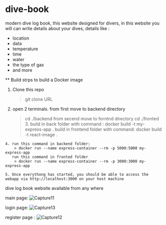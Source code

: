 # dive-book

modern dive log book, this website designed for divers, 
in this website you will can write details about your dives, details like : 
* location
* data
* temperature
* time
* water
* the type of gas 
* and more

** Build
strps to build a Docker image
  1. Clone this repo
     > git clone URL
  2. open 2 terminals.
    from first move to backend directory 
     > cd ./backend
    from secend move to forntnd directory
     > cd ./fronted
    3. build in back folder with command : 
        > docker build -t my-express-app .
       build in frontend folder with command: 
        > docker build -t react-image .
       
    4. run this command in backend folder: 
        > docker run --name express-container --rm -p 5000:5000 my-express-app
       run this command in fronted folder
        > docker run --name express-container --rm -p 3000:3000 my-express-app
        
    5. Once everythong has started, you should be able to access the webapp via http://localhost:3000 on your host machine
        

dive log book website available from any where

main page: 
![Capture11](https://user-images.githubusercontent.com/45131527/197389769-6a1b3077-72d3-4b99-9d1b-b88c78a01d29.PNG)


login page:
![Capture13](https://user-images.githubusercontent.com/45131527/197389748-6fb8c1d6-c1b1-4839-a619-d272745b827c.PNG)


register page :
![Capture12](https://user-images.githubusercontent.com/45131527/197389754-52ddf41b-49f1-4016-a0c6-3ddf9e26eb36.PNG)



